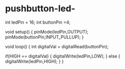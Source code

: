 # pushbutton-led-

int ledPin = 16;
int buttonPin =4;

void setup()
{
  pinMode(ledPin,OUTPUT);
  pinMode(buttonPin,INPUT_PULLUP);
}

void loop()
{
  int digitalVal = digitalRead(buttonPin);
  
  if(HIGH == digitalVal)
  {
    digitalWrite(ledPin,LOW);
  }
  else
  {
    digitalWrite(ledPin,HIGH);
  }
}

